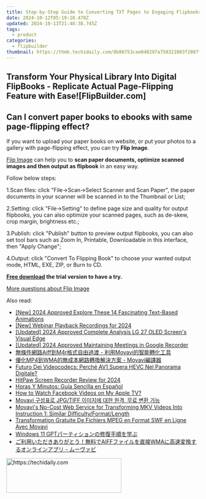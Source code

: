 ```yaml
---
title: Step-by-Step Guide to Converting TXT Pages to Engaging Flipbooks Using FlipBuilder's Graphic and Symbol Features
date: 2024-10-12T05:19:18.470Z
updated: 2024-10-13T21:48:38.745Z
tags:
  - product
categories:
  - flipbuilder
thumbnail: https://thmb.techidaily.com/8b86753cae048297a750321083f2087f1622c0cfcb3cab69136de042dba1a8be.jpg
---
```


## Transform Your Physical Library Into Digital FlipBooks - Replicate Actual Page-Flipping Feature with Ease![FlipBuilder.com]

## Can I convert paper books to ebooks with same page-flipping effect?

If you want to upload your paper books on website, or put your photos to a gallery with page-flipping effect, you can try **Flip Image**. 

[Flip Image](https://tools.techidaily.com/flipbuilder/products/) can help you to **scan paper documents, optimize scanned images and then output as flipbook** in an easy way.

Follow below steps:

1.Scan files: click "File->Scan->Select Scanner and Scan Paper", the paper documents in your scanner will be scanned in to the Thumbnail or List;

2.Setting: click "File->Setting" to define page size and quality for output flipbooks, you can also optimize your scanned pages, such as de-skew, crop margin, brightness etc.;

3.Publish: click "Publish" button to preview output flipbooks, you can also set tool bars such as Zoom In, Printable, Downloadable in this interface, then "Apply Change";

4.Output: click "Convert To Flipping Book" to choose your wanted output mode, HTML, EXE, ZIP, or Burn to CD.

**[Free download](https://tools.techidaily.com/flipbuilder/products/) the trial version to have a try.** 

[More questions about Flip Image](https://tools.techidaily.com/flipbuilder/products/)

<ins class="adsbygoogle"
     style="display:block"
     data-ad-format="autorelaxed"
     data-ad-client="ca-pub-7571918770474297"
     data-ad-slot="1223367746"></ins>

<ins class="adsbygoogle"
     style="display:block"
     data-ad-client="ca-pub-7571918770474297"
     data-ad-slot="8358498916"
     data-ad-format="auto"
     data-full-width-responsive="true"></ins>

<span class="atpl-alsoreadstyle">Also read:</span>
<div><ul>
<li><a href="https://article-tips.techidaily.com/new-2024-approved-explore-these-14-fascinating-text-based-animations/"><u>[New] 2024 Approved Explore These 14 Fascinating Text-Based Animations</u></a></li>
<li><a href="https://visual-screen-recording.techidaily.com/new-webinar-playback-recordings-for-2024/"><u>[New] Webinar Playback Recordings for 2024</u></a></li>
<li><a href="https://vp-tips.techidaily.com/updated-2024-approved-complete-analysis-lg-27-oled-screens-visual-edge/"><u>[Updated] 2024 Approved Complete Analysis LG 27 OLED Screen's Visual Edge</u></a></li>
<li><a href="https://screen-video-capture.techidaily.com/updated-2024-approved-maintaining-meetings-in-google-recorder/"><u>[Updated] 2024 Approved Maintaining Meetings in Google Recorder</u></a></li>
<li><a href="https://win-outstanding.techidaily.com/aiffm4r-movavi/"><u>無條件網路Aiff到M4r格式自由過渡 - 利用Movavi的智能轉化工具</u></a></li>
<li><a href="https://win-outstanding.techidaily.com/1726227188264-mp4wma-movavi/"><u>優化MP4到WMA的無成本網路轉換解決方案 - Movavi編譯器</u></a></li>
<li><a href="https://vp-tips.techidaily.com/futuro-dei-videocodecs-perche-av1-supera-hevc-nel-panorama-digitale/"><u>Futuro Dei Videocodecs: Perché AV1 Supera HEVC Nel Panorama Digitale?</u></a></li>
<li><a href="https://digital-screen-recording.techidaily.com/hitpaw-screen-recorder-review-for-2024/"><u>HitPaw Screen Recorder Review for 2024</u></a></li>
<li><a href="https://mondly-stories.techidaily.com/horas-y-minutos-guia-sencilla-en-espanol/"><u>Horas Y Minutos: Guía Sencilla en Español</u></a></li>
<li><a href="https://facebook-video-content.techidaily.com/how-to-watch-facebook-videos-on-my-apple-tv/"><u>How to Watch Facebook Videos on My Apple TV?</u></a></li>
<li><a href="https://win-outstanding.techidaily.com/movavi-jpgtiff/"><u>Movavi 구성표로 JPG/TIFF 이미지에 대한 원격, 무료 변환 가능</u></a></li>
<li><a href="https://win-outstanding.techidaily.com/movavis-no-cost-web-service-for-transforming-mkv-videos-into-instruction-1-similar-difficultyformatlength/"><u>Movavi's No-Cost Web Service for Transforming MKV Videos Into Instruction 1: Similar Difficulty/Format/Length</u></a></li>
<li><a href="https://win-outstanding.techidaily.com/transformation-gratuite-de-fichiers-mpeg-en-format-swf-en-ligne-avec-movavi/"><u>Transformation Gratuite De Fichiers MPEG en Format SWF en Ligne Avec Movavi</u></a></li>
<li><a href="https://win-hot.techidaily.com/windows-11-gpt/"><u>Windows 11 GPTパーティションの修復手順を学ぶ</u></a></li>
<li><a href="https://win-outstanding.techidaily.com/1726226559534-aiffwma/"><u>ご利用いただきありがとう！無料でAIFFファイルを直接WMAに高速変換するオンラインアプリ - ムーヴァビ</u></a></li>
</ul></div>

<!-- affiliate ads begin -->
<a href="https://25home.pxf.io/c/5597632/2148644/16836" target="_top" id="2148644">
  <img src="//a.impactradius-go.com/display-ad/16836-2148644" border="0" alt="https://techidaily.com" width="300" height="90"/>
</a>
<img height="0" width="0" src="https://25home.pxf.io/i/5597632/2148644/16836" style="position:absolute;visibility:hidden;" border="0" />
<!-- affiliate ads end -->

